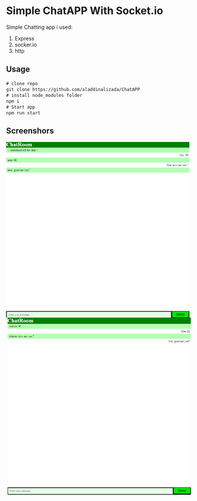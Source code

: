 # Simple ChatAPP With Socket.io
Simple Chatting app i used: 
1. Express
2. socker.io
3. http
## Usage 
```
# clone repo
git clone https://github.com/aladdinalizada/ChatAPP
# install node_modules folder
npm i
# Start app
npm run start
```
## Screenshors
<img title="cover-photo" alt="" src="images/user1.png" width="500px" align="left">
<img title="cover-photo-2" alt="" src="images/user2.png" width="500px" align="right">
